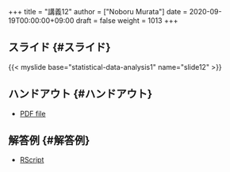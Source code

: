 +++
title = "講義12"
author = ["Noboru Murata"]
date = 2020-09-19T00:00:00+09:00
draft = false
weight = 1013
+++

## スライド {#スライド}

{{< myslide base="statistical-data-analysis1" name="slide12" >}}


## ハンドアウト {#ハンドアウト}

-   [PDF file](https://noboru-murata.github.io/statistical-data-analysis1/pdfs/slide12.pdf)


## 解答例 {#解答例}

-   [RScript](https://noboru-murata.github.io/statistical-data-analysis1/code/slide12.R)